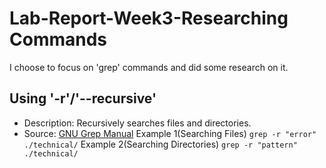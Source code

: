 # Lab-Report-Week3-Researching Commands
I choose to focus on 'grep' commands and did some research on it.
## Using '-r'/'--recursive'
* Description: Recursively searches files and directories.
* Source: [GNU Grep Manual](https://www.gnu.org/software/grep/manual/grep.html#Recursive-Searching)
Example 1(Searching Files)
`grep -r "error" ./technical/`
Example 2(Searching Directories)
`grep -r "pattern" ./technical/`
